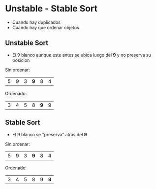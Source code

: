 # Unstable - Stable Sort

- Cuando hay duplicados
- Cuando hay que ordenar objetos

## Unstable Sort
- El 9 blanco aunque este antes se ubica luego del <b>9</b> y no preserva su posicion

Sin ordenar:
<table>
  <tr>
    <td>5</td>
    <td>9</td>
    <td>3</td>
    <td><b>9</b></td>
    <td>8</td>
    <td>4</td>
  </tr>
</table>

Ordenado:
<table>
  <tr>
    <td>3</td>
    <td>4</td>
    <td>5</td>
    <td>8</td>
    <td><b>9</b></td>
    <td>9</td>
  </tr>
</table>

## Stable Sort
- El 9 blanco se "preserva" atras del <b>9</b>

Sin ordenar:
<table>
  <tr>
    <td>5</td>
    <td>9</td>
    <td>3</td>
    <td><b>9</b></td>
    <td>8</td>
    <td>4</td>
  </tr>
</table>

Ordenado:
<table>
  <tr>
    <td>3</td>
    <td>4</td>
    <td>5</td>
    <td>8</td>
    <td>9</td>
    <td><b>9</b></td>
  </tr>
</table>